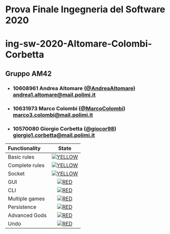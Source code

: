 # Prova Finale Ingegneria del Software 2020
# ing-sw-2020-Altomare-Colombi-Corbetta

## Gruppo AM42


- ###   10608961    Andrea Altomare ([@AndreaAltomare](https://github.com/AndreaAltomare))<br>andrea1.altomare@mail.polimi.it
- ###   10631973    Marco Colombi ([@MarcoColombi](https://github.com/MarcoColombi))<br>marco3.colombi@mail.polimi.it
- ###   10570080    Giorgio Corbetta ([@giocor98](https://github.com/giocor98))<br>giorgio1.corbetta@mail.polimi.it

| Functionality | State |
|:-----------------------|:------------------------------------:|
| Basic rules | [![YELLOW](https://placehold.it/15/ffdd00/ffdd00)](#) |
| Complete rules | [![YELLOW](https://placehold.it/15/ffdd00/ffdd00)](#) |
| Socket | [![YELLOW](https://placehold.it/15/ffdd00/ffdd00)](#) |
| GUI | [![RED](https://placehold.it/15/f03c15/f03c15)](#) |
| CLI | [![RED](https://placehold.it/15/f03c15/f03c15)](#) |
| Multiple games | [![RED](https://placehold.it/15/f03c15/f03c15)](#) |
| Persistence | [![RED](https://placehold.it/15/f03c15/f03c15)](#) |
| Advanced Gods | [![RED](https://placehold.it/15/f03c15/f03c15)](#) |
| Undo | [![RED](https://placehold.it/15/f03c15/f03c15)](#) |

<!--
[![RED](https://placehold.it/15/f03c15/f03c15)](#)
[![YELLOW](https://placehold.it/15/ffdd00/ffdd00)](#)
[![GREEN](https://placehold.it/15/44bb44/44bb44)](#)
-->

